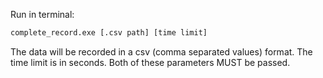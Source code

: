 Run in terminal:
```bash
complete_record.exe [.csv path] [time limit]
```

The data will be recorded in a csv (comma separated values) format.
The time limit is in seconds.
Both of these parameters MUST be passed. 